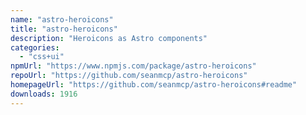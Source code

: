 ```yaml
---
name: "astro-heroicons"
title: "astro-heroicons"
description: "Heroicons as Astro components"
categories:
  - "css+ui"
npmUrl: "https://www.npmjs.com/package/astro-heroicons"
repoUrl: "https://github.com/seanmcp/astro-heroicons"
homepageUrl: "https://github.com/seanmcp/astro-heroicons#readme"
downloads: 1916
---
```

